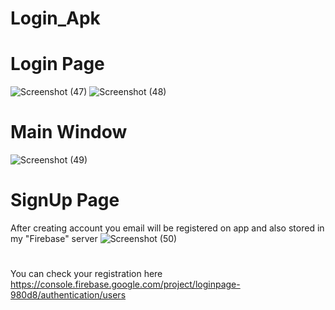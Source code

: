 # Login_Apk
#
#
#
# Login Page
![Screenshot (47)](https://user-images.githubusercontent.com/60619133/86095708-f5058e00-bacf-11ea-9fc5-28d863db11ab.png)
![Screenshot (48)](https://user-images.githubusercontent.com/60619133/86095719-f6cf5180-bacf-11ea-88a5-408b83a6a094.png)
# Main Window
![Screenshot (49)](https://user-images.githubusercontent.com/60619133/86095723-f8991500-bacf-11ea-885e-5b738b02646c.png)
# SignUp Page
After creating account you email will be registered on app and also stored in my "Firebase" server
![Screenshot (50)](https://user-images.githubusercontent.com/60619133/86096031-604f6000-bad0-11ea-80db-7111c5520ddc.png)
#
You can check your registration here
https://console.firebase.google.com/project/loginpage-980d8/authentication/users

